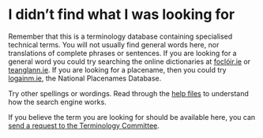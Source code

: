 # I didn’t find what I was looking for

Remember that this is a terminology database containing specialised technical terms. You will not usually find general words here, nor translations of complete phrases or sentences. If you are looking for a general word you could try searching the online dictionaries at [foclóir.ie](https://www.focloir.ie/en/) or [teanglann.ie](https://www.teanglann.ie/en/). If you are looking for a placename, then you could try [logainm.ie](https://www.logainm.ie/en/), the National Placenames Database.

Try other spellings or wordings. Read through the [help files](/cabhair/conas-usaid.en) to understand how the search engine works.

If you believe the term you are looking for should be available here, you can [send a request to the Terminology Committee](/ceist/).
